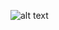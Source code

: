 ![alt text](https://github.com/hristo-yordanov/hackerrank/tree/master/problem_solving/algorithms/graph_theory/roads_and_libararies/img/img.png)

